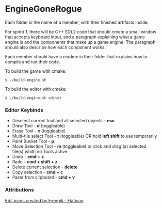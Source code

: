 # EngineGoneRogue
Each folder is the name of a member, with their finished artifacts inside.

For sprint 1, there will be C++ SDL2 code that should create a small window that accepts keyboard input, and a paragraph explaining what a game engine is and the components that make up a game engine. The paragraph should also describe how each component works.

Each  member should have a readme in their folder that explains how to compile and run their code.


To build the game with cmake:
```console
$ ./build-engine.sh
```

To build the editor with cmake:
```console
$ ./build-engine.sh editor
```

### Editor Keybinds
* Deselect current tool and all selected objects - **esc**
* Draw Tool - **d** (toggleable)
* Erase Tool - **e** (toggleable)
* Multi-tile select Tool - **t** (toggleable) OR hold **left shift** to use temporarily
* Paint Bucket Tool - **p**
* Move Selection Tool - **m** (toggleable) or click and drag (a) selected tile(s) whith no Tools active
* Undo - **cmd + z**
* Redo - **cmd + shift + z**
* Delete current selection - **delete**
* Copy selection - **cmd + c**
* Paste from clipboard - **cmd + v**

### Attributions
<a href="https://www.flaticon.com/free-icons/edit" title="edit icons">Edit icons created by Freepik - Flaticon</a>